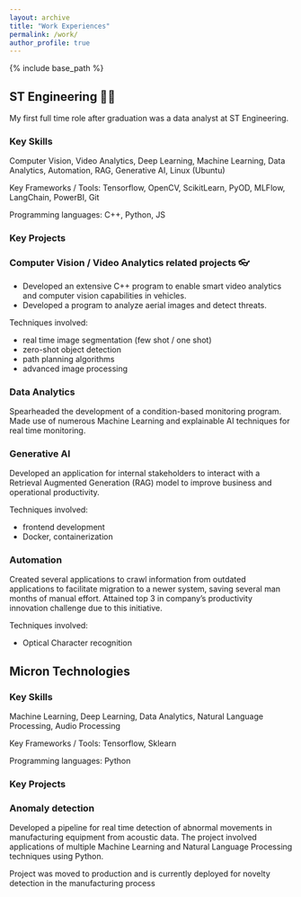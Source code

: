 ```yaml
---
layout: archive
title: "Work Experiences"
permalink: /work/
author_profile: true
---
```


{% include base_path %}

## ST Engineering 👷‍♂️

My first full time role after graduation was a data analyst at ST Engineering.

### Key Skills

Computer Vision, Video Analytics, Deep Learning, Machine Learning, Data Analytics, Automation, RAG, Generative AI, Linux (Ubuntu)

Key Frameworks / Tools: Tensorflow, OpenCV, ScikitLearn, PyOD, MLFlow, LangChain, PowerBI, Git

Programming languages: C++, Python, JS

### Key Projects

### Computer Vision / Video Analytics related projects 👓

- Developed an extensive C++ program to enable smart video analytics and computer vision capabilities in vehicles.
- Developed a program to analyze aerial images and detect threats.

Techniques involved:

- real time image segmentation (few shot / one shot)
- zero-shot object detection
- path planning algorithms
- advanced image processing

### Data Analytics

Spearheaded the development of a condition-based monitoring program. Made use of numerous
Machine Learning and explainable AI techniques for real time monitoring.

### Generative AI

Developed an application for internal stakeholders to interact with a Retrieval Augmented Generation (RAG) model to improve business and operational productivity.

Techniques involved:

- frontend development
- Docker, containerization

### Automation

Created several applications to crawl information from outdated applications to facilitate migration to a newer system, saving several man months of manual effort. Attained top 3 in company’s productivity innovation challenge due to this initiative.

Techniques involved:

- Optical Character recognition

## Micron Technologies

### Key Skills

Machine Learning, Deep Learning, Data Analytics, Natural Language Processing, Audio Processing

Key Frameworks / Tools: Tensorflow, Sklearn

Programming languages: Python

### Key Projects

### Anomaly detection

Developed a pipeline for real time detection of abnormal movements in manufacturing equipment from acoustic data. The project involved applications of multiple Machine Learning and Natural Language Processing techniques using Python.

Project was moved to production and is currently deployed for novelty detection in the manufacturing process
